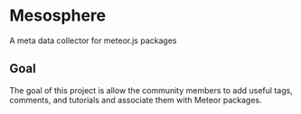 Mesosphere
=============

A meta data collector for meteor.js packages

Goal
-------

The goal of this project is allow the community members to add useful tags, comments, and tutorials and associate them with Meteor packages.

